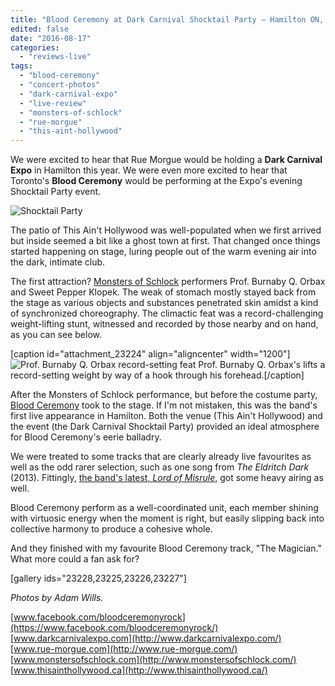 ```yaml
---
title: "Blood Ceremony at Dark Carnival Shocktail Party – Hamilton ON, July 9, 2016"
edited: false
date: "2016-08-17"
categories:
  - "reviews-live"
tags:
  - "blood-ceremony"
  - "concert-photos"
  - "dark-carnival-expo"
  - "live-review"
  - "monsters-of-schlock"
  - "rue-morgue"
  - "this-aint-hollywood"
---
```


We were excited to hear that Rue Morgue would be holding a **Dark Carnival Expo** in Hamilton this year. We were even more excited to hear that Toronto's **Blood Ceremony** would be performing at the Expo's evening Shocktail Party event.

![Shocktail Party](https://hellbound.ca/wp-content/uploads/2016/08/Shocktail-Party.jpg)

The patio of This Ain't Hollywood was well-populated when we first arrived but inside seemed a bit like a ghost town at first. That changed once things started happening on stage, luring people out of the warm evening air into the dark, intimate club.

The first attraction? [Monsters of Schlock](http://www.monstersofschlock.com/) performers Prof. Burnaby Q. Orbax and Sweet Pepper Klopek. The weak of stomach mostly stayed back from the stage as various objects and substances penetrated skin amidst a kind of synchronized choreography. The climactic feat was a record-challenging weight-lifting stunt, witnessed and recorded by those nearby and on hand, as you can see below.

\[caption id="attachment\_23224" align="aligncenter" width="1200"\]![Prof. Burnaby Q. Orbax record-setting feat](https://hellbound.ca/wp-content/uploads/2016/07/IMG_2257.jpg) Prof. Burnaby Q. Orbax's lifts a record-setting weight by way of a hook through his forehead.\[/caption\]

After the Monsters of Schlock performance, but before the costume party, [Blood Ceremony](https://www.facebook.com/bloodceremonyrock/) took to the stage. If I'm not mistaken, this was the band's first live appearance in Hamilton. Both the venue (This Ain't Hollywood) and the event (the Dark Carnival Shocktail Party) provided an ideal atmosphere for Blood Ceremony's eerie balladry.

We were treated to some tracks that are clearly already live favourites as well as the odd rarer selection, such as one song from _The Eldritch Dark_ (2013). Fittingly, [the band's latest, _Lord of Misrule_](http://www.riseaboverecords.com/artists/riseaboveartists/bloodceremony/), got some heavy airing as well.

Blood Ceremony perform as a well-coordinated unit, each member shining with virtuosic energy when the moment is right, but easily slipping back into collective harmony to produce a cohesive whole.

And they finished with my favourite Blood Ceremony track, "The Magician." What more could a fan ask for?

\[gallery ids="23228,23225,23226,23227"\]

_Photos by Adam Wills._

[www.facebook.com/bloodceremonyrock](https://www.facebook.com/bloodceremonyrock/) [www.darkcarnivalexpo.com](http://www.darkcarnivalexpo.com/) [www.rue-morgue.com](http://www.rue-morgue.com/) [www.monstersofschlock.com](http://www.monstersofschlock.com/) [www.thisainthollywood.ca](http://www.thisainthollywood.ca/)
